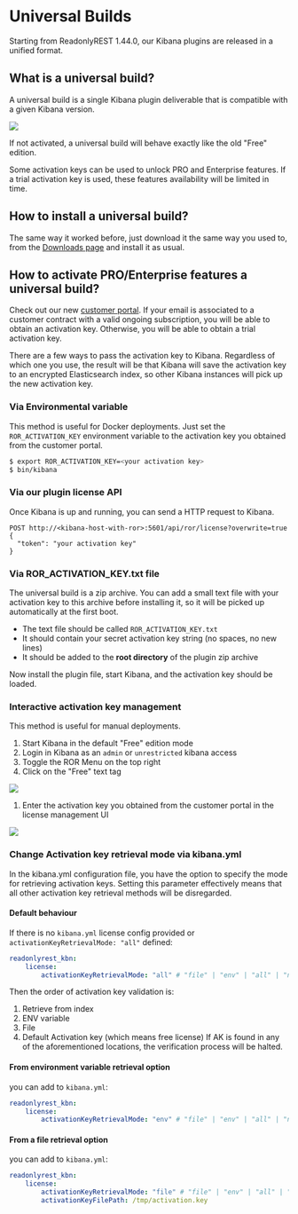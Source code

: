 # Universal Builds

Starting from ReadonlyREST 1.44.0, our Kibana plugins are released in a unified format.

## What is a universal build?

A universal build is a single Kibana plugin deliverable that is compatible with a given Kibana version.

![](assets/universal\_build.png)

If not activated, a universal build will behave exactly like the old "Free" edition.

Some activation keys can be used to unlock PRO and Enterprise features. If a trial activation key is used, these features availability will be limited in time.

## How to install a universal build?

The same way it worked before, just download it the same way you used to, from the [Downloads page](https://readonlyrest.com/download) and install it as usual.

## How to activate PRO/Enterprise features a universal build?

Check out our new [customer portal](https://readonlyrest.com/customer). If your email is associated to a customer contract with a valid ongoing subscription, you will be able to obtain an activation key. Otherwise, you will be able to obtain a trial activation key.

There are a few ways to pass the activation key to Kibana. Regardless of which one you use, the result will be that Kibana will save the activation key to an encrypted Elasticsearch index, so other Kibana instances will pick up the new activation key.

### Via Environmental variable

This method is useful for Docker deployments. Just set the `ROR_ACTIVATION_KEY` environment variable to the activation key you obtained from the customer portal.

```bash
$ export ROR_ACTIVATION_KEY=<your activation key>
$ bin/kibana 
```

### Via our plugin license API

Once Kibana is up and running, you can send a HTTP request to Kibana.

```
POST http://<kibana-host-with-ror>:5601/api/ror/license?overwrite=true
{
  "token": "your activation key" 
}
```

### Via ROR\_ACTIVATION\_KEY.txt file

The universal build is a zip archive. You can add a small text file with your activation key to this archive before installing it, so it will be picked up automatically at the first boot.
- The text file should be called `ROR_ACTIVATION_KEY.txt`
- It should contain your secret activation key string (no spaces, no new lines)
- It should be added to the **root directory** of the plugin zip archive

Now install the plugin file, start Kibana, and the activation key should be loaded.


### Interactive activation key management

This method is useful for manual deployments.

1. Start Kibana in the default "Free" edition mode
2. Login in Kibana as an `admin` or `unrestricted` kibana access
3. Toggle the ROR Menu on the top right
4. Click on the "Free" text tag

![](assets/edit\_activation\_key.png)

1. Enter the activation key you obtained from the customer portal in the license management UI

![](assets/activation\_keys\_gui.png)

### Change Activation key retrieval mode via kibana.yml

In the kibana.yml configuration file, you have the option to specify the mode for retrieving activation keys. 
Setting this parameter effectively means that all other activation key retrieval methods will be disregarded.

#### Default behaviour

If there is no `kibana.yml` license config provided or `activationKeyRetrievalMode: "all"` defined:

```yaml
readonlyrest_kbn:
    license:
        activationKeyRetrievalMode: "all" # "file" | "env" | "all" | "none"
```

Then the order of activation key validation is:

1. Retrieve from index
2. ENV variable
3. File
4. Default Activation key (which means free license)
If AK is found in any of the aforementioned locations, the verification process will be halted.

#### From environment variable retrieval option 

you can add to `kibana.yml`:

```yaml
readonlyrest_kbn:
    license:
        activationKeyRetrievalMode: "env" # "file" | "env" | "all" | "none"
```

#### From a file retrieval option 

you can add to `kibana.yml`:

```yaml
readonlyrest_kbn:
    license:
        activationKeyRetrievalMode: "file" # "file" | "env" | "all" | "none"
        activationKeyFilePath: /tmp/activation.key
```